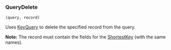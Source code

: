 ### QueryDelete

``` suneido
(query, record)
```

Uses [KeyQuery](<KeyQuery.md>) to delete the specified record from the query.

**Note:** The record must contain the fields for the [ShortestKey](<ShortestKey.md>) (with the same names).